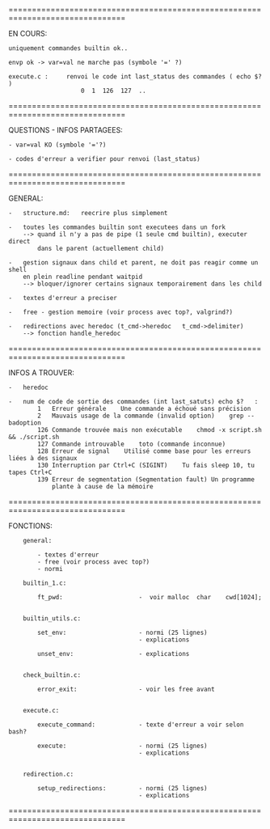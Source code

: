 
===============================================================================

EN COURS:


	uniquement commandes builtin ok..

	envp ok -> var=val ne marche pas (symbole '=' ?)

	execute.c :		renvoi le code int last_status des commandes ( echo $? )
						0  1  126  127  ..


===============================================================================

QUESTIONS - INFOS PARTAGEES:

	- var=val KO (symbole '='?)

	- codes d'erreur a verifier pour renvoi (last_status)

===============================================================================

GENERAL:

	-	structure.md:	reecrire plus simplement

	-	toutes les commandes builtin sont executees dans un fork
		--> quand il n'y a pas de pipe (1 seule cmd builtin), executer direct
			dans le parent (actuellement child)

	-	gestion signaux dans child et parent, ne doit pas reagir comme un shell
		en plein readline pendant waitpid
		--> bloquer/ignorer certains signaux temporairement dans les child
	
	-	textes d'erreur a preciser

	-	free - gestion memoire (voir process avec top?, valgrind?)

	-	redirections avec heredoc (t_cmd->heredoc   t_cmd->delimiter)
		--> fonction handle_heredoc


===============================================================================

INFOS A TROUVER:

	-	heredoc

	- 	num de code de sortie des commandes (int last_satuts) echo $?	:
			1	Erreur générale    Une commande a échoué sans précision
			2	Mauvais usage de la commande (invalid option)    grep --badoption
			126 Commande trouvée mais non exécutable    chmod -x script.sh && ./script.sh
			127 Commande introuvable    toto (commande inconnue)
			128 Erreur de signal    Utilisé comme base pour les erreurs liées à des signaux
			130 Interruption par Ctrl+C (SIGINT)    Tu fais sleep 10, tu tapes Ctrl+C
			139	Erreur de segmentation (Segmentation fault) Un programme
				plante à cause de la mémoire

===============================================================================

FONCTIONS:

		general:

			- textes d'erreur
			- free (voir process avec top?)
			- normi

		builtin_1.c:

			ft_pwd:						-  voir malloc 	char	cwd[1024];


		builtin_utils.c:

			set_env:					- normi (25 lignes)
										- explications

			unset_env:					- explications


		check_builtin.c:

			error_exit:					- voir les free avant


		execute.c:

			execute_command:			- texte d'erreur a voir selon bash?

			execute:					- normi (25 lignes)
										- explications


		redirection.c:

			setup_redirections:			- normi (25 lignes)
										- explications


===============================================================================